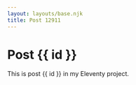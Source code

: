 ```yaml
---
layout: layouts/base.njk
title: Post 12911
---
```


# Post {{ id }}

This is post {{ id }} in my Eleventy project.
